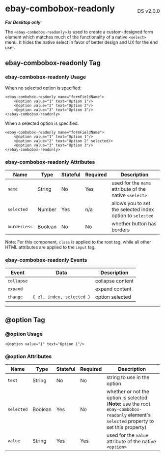 <h1 style='display: flex; justify-content: space-between; align-items: center;'>
    <span>
        ebay-combobox-readonly
    </span>
    <span style='font-weight: normal; font-size: medium; margin-bottom: -15px;'>
        DS v2.0.0
    </span>
</h1>

_**For Desktop only**_

The `<ebay-combobox-readonly>` is used to create a custom-designed form element which matches much of the functionality of a native `<select>` menu. It hides the native select in favor of better design and UX for the end user.

## ebay-combobox-readonly Tag

### ebay-combobox-readonly Usage

When no selected option is specified:

```marko
<ebay-combobox-readonly name="formFieldName">
    <@option value="1" text="Option 1"/>
    <@option value="2" text="Option 2"/>
    <@option value="3" text="Option 3"/>
</ebay-combobox-readonly>
```

When a selected option is specified:

```marko
<ebay-combobox-readonly name="formFieldName">
    <@option value="1" text="Option 1"/>
    <@option value="2" text="Option 2" selected/>
    <@option value="3" text="Option 3"/>
</ebay-combobox-readonly>
```

### ebay-combobox-readonly Attributes

Name | Type | Stateful | Required | Description
--- | --- | --- | --- | ---
`name` | String | No | Yes | used for the `name` attribute of the native `<select>`
`selected` | Number | Yes | n/a | allows you to set the selected index option to `selected`
`borderless` | Boolean | No | No | whether button has borders

Note: For this component, `class` is applied to the root tag, while all other HTML attributes are applied to the `input` tag.

### ebay-combobox-readonly Events

Event | Data |  Description
--- | --- | ---
`collapse` | | collapse content
`expand` | | expand content
`change` | `{ el, index, selected }` | option selected
---

## @option Tag

### @option Usage

```marko
<@option value="1" text="Option 1"/>
```

### @option Attributes

Name | Type | Stateful | Required | Description
--- | --- | --- | --- | ---
`text` | String | No | No | string to use in the option
`selected` | Boolean | Yes | No | whether or not the option is selected (**Note:** use the root `ebay-combobox-readonly` element's `selected` property to set this property)
`value`  | String | Yes | Yes | used for the `value` attribute of the native `<option>`
